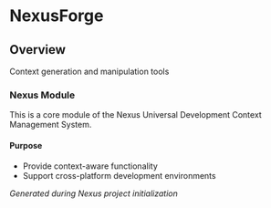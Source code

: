 # NexusForge

## Overview
Context generation and manipulation tools

### Nexus Module

This is a core module of the Nexus Universal Development Context Management System.

#### Purpose
- Provide context-aware functionality
- Support cross-platform development environments

*Generated during Nexus project initialization*